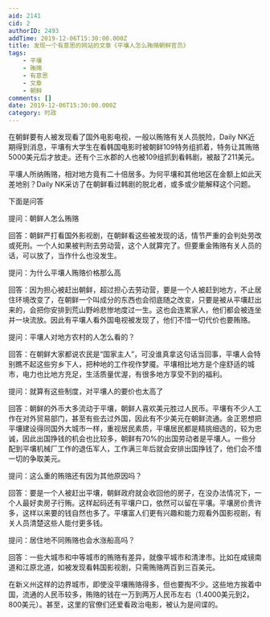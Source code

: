 ```yaml
---
aid: 2141
cid: 2
authorID: 2493
addTime: 2019-12-06T15:30:00.000Z
title: 发现一个有意思的网站的文章《平壤人怎么贿赂朝鲜官员》
tags:
    - 平壤
    - 贿赂
    - 有意思
    - 文章
    - 朝鲜
comments: []
date: 2019-12-06T15:30:00.000Z
category: 时政
---
```


在朝鲜要有人被发现看了国外电影电视，一般以贿赂有关人员脱险，Daily NK近期得到消息，平壤有大学生在看韩国电影时被朝鲜109特务组抓着，特务让其贿赂5000美元后才放走。还有个三水郡的人也被109组抓到看韩剧，被敲了211美元。

平壤人所纳贿赂，相对地方竟有二十倍居多。为何平壤和其他地区在金额上如此天差地别？Daily NK采访了在朝鲜看过韩剧的脱北者，或多或少能解释这个问题。

下面是问答

提问：朝鲜人怎么贿赂

回答：朝鲜严打看国外影视剧，在朝鲜看这些被发现的话，情节严重的会判处劳改或死刑。一个人如果被判刑去劳动营，这个人就算完了。但要重金贿赂有关人员的话，可以放了，当作什么也没发生。

提问：为什么平壤人贿赂价格那么高

回答：因为担心被赶出朝鲜，超过担心去劳动营，要是一个人被赶到地方，不止居住环境改变了，在朝鲜一个叫成分的东西也会彻底随之改变，只要是被从平壤赶出来的，会把你安排到荒山野岭悲惨地度过一生。这也会连累家人，他们都会被连坐并一块流放。因此有平壤人看外国电视被发现了，他们不惜一切代价也要贿赂。

提问：平壤人对地方农村的人怎么看的？

回答：在朝鲜大家都说农民是“国家主人”，可没谁真拿这句话当回事，平壤人会特别瞧不起这些穷乡下人，把种地的工作视作梦魇。平壤相比地方是个座舒适的城市，电力也比地方充足，生活质量优渥，有很多地方享受不到的福利。

提问：就算有这些制度，对平壤人的要价也太高了

回答：朝鲜的外币大多流动于平壤，朝鲜人喜欢美元胜过人民币。平壤有不少人工作在对外贸易部门，甚至有些去过外国，因此有不少美元在朝鲜流通。金正恩想把平壤建设得同国外大城市一样，重视居民素质，平壤居民都是精挑细选的，较为忠诚，因此出国挣钱的机会也比较多，朝鲜有70%的出国劳动者是平壤人。一些分配到平壤机械厂工作的退伍军人，工作满三年后就会安排出国挣钱了，他们会不惜一切的争取美元。

提问：这么重的贿赂还有因为其他原因吗？

回答：要是一个人被赶出平壤，朝鲜政府就会收回他的房子，在没办法情况下，一个人最好卖房子行贿。这样起码还有平壤户口，依然可以留在平壤。平壤房价贵许多，这样以来要的钱自然也多了。平壤富人们更有兴趣和能力观看外国影视剧，有关人员清楚这些人能付更多钱。

提问：居住地不同贿赂也会水涨船高吗？

回答：一些大城市和中等城市的贿赂有差异，就像平城市和清津市。比如在咸镜南道和江原北道，如被发现看韩国影视剧，只需贿赂两百到三百美元。

在新义州这样的边界城市，即使没平壤贿赂得多，但也要掏不少。这些地方挨着中国，流通的人民币较多，贿赂的钱在一万到两万人民币左右（1.4000美元到2，800美元）。甚至，这里的官僚们还爱看政治电影，被认为是间谍的。
